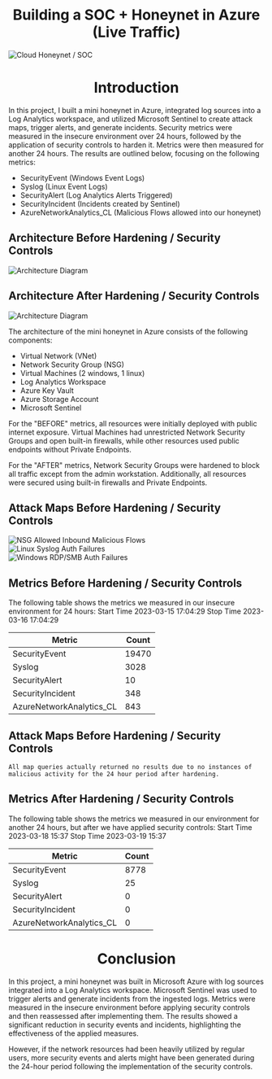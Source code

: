 <h1 align="center">Building a SOC + Honeynet in Azure (Live Traffic)</h1>

![Cloud Honeynet / SOC](https://github.com/user-attachments/assets/f7337bbd-7710-4ecb-b613-d50e0d772b75)

<h1 align="center">Introduction</h1>

In this project, I built a mini honeynet in Azure, integrated log sources into a Log Analytics workspace, and utilized Microsoft Sentinel to create attack maps, trigger alerts, and generate incidents. Security metrics were measured in the insecure environment over 24 hours, followed by the application of security controls to harden it. Metrics were then measured for another 24 hours. The results are outlined below, focusing on the following metrics:

- SecurityEvent (Windows Event Logs)
- Syslog (Linux Event Logs)
- SecurityAlert (Log Analytics Alerts Triggered)
- SecurityIncident (Incidents created by Sentinel)
- AzureNetworkAnalytics_CL (Malicious Flows allowed into our honeynet)

## Architecture Before Hardening / Security Controls

![Architecture Diagram](https://i.imgur.com/aBDwnKb.jpg)

## Architecture After Hardening / Security Controls

![Architecture Diagram](https://i.imgur.com/YQNa9Pp.jpg)

The architecture of the mini honeynet in Azure consists of the following components:

- Virtual Network (VNet)
- Network Security Group (NSG)
- Virtual Machines (2 windows, 1 linux)
- Log Analytics Workspace
- Azure Key Vault
- Azure Storage Account
- Microsoft Sentinel

For the "BEFORE" metrics, all resources were initially deployed with public internet exposure. Virtual Machines had unrestricted Network Security Groups and open built-in firewalls, while other resources used public endpoints without Private Endpoints. 

For the "AFTER" metrics, Network Security Groups were hardened to block all traffic except from the admin workstation. Additionally, all resources were secured using built-in firewalls and Private Endpoints.

## Attack Maps Before Hardening / Security Controls
![NSG Allowed Inbound Malicious Flows](https://i.imgur.com/1qvswSX.png)<br>
![Linux Syslog Auth Failures](https://i.imgur.com/G1YgZt6.png)<br>
![Windows RDP/SMB Auth Failures](https://i.imgur.com/ESr9Dlv.png)<br>

## Metrics Before Hardening / Security Controls

The following table shows the metrics we measured in our insecure environment for 24 hours:
Start Time 2023-03-15 17:04:29
Stop Time 2023-03-16 17:04:29

| Metric                   | Count
| ------------------------ | -----
| SecurityEvent            | 19470
| Syslog                   | 3028
| SecurityAlert            | 10
| SecurityIncident         | 348
| AzureNetworkAnalytics_CL | 843

## Attack Maps Before Hardening / Security Controls

```All map queries actually returned no results due to no instances of malicious activity for the 24 hour period after hardening.```

## Metrics After Hardening / Security Controls

The following table shows the metrics we measured in our environment for another 24 hours, but after we have applied security controls:
Start Time 2023-03-18 15:37
Stop Time	2023-03-19 15:37

| Metric                   | Count
| ------------------------ | -----
| SecurityEvent            | 8778
| Syslog                   | 25
| SecurityAlert            | 0
| SecurityIncident         | 0
| AzureNetworkAnalytics_CL | 0

<h1 align="center">Conclusion</h1>

In this project, a mini honeynet was built in Microsoft Azure with log sources integrated into a Log Analytics workspace. Microsoft Sentinel was used to trigger alerts and generate incidents from the ingested logs. Metrics were measured in the insecure environment before applying security controls and then reassessed after implementing them. The results showed a significant reduction in security events and incidents, highlighting the effectiveness of the applied measures.

However, if the network resources had been heavily utilized by regular users, more security events and alerts might have been generated during the 24-hour period following the implementation of the security controls.
